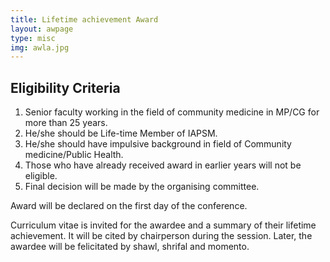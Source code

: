 ```yaml
---
title: Lifetime achievement Award
layout: awpage
type: misc
img: awla.jpg
---
```


<div class="h-8"></div>

<h2 class="text-4xl font-extrabold dark:text-white">Eligibility Criteria</h2>

<ol>
<li class="mt-2">Senior faculty working in the field of community medicine in MP/CG for more than 25 years.</li>
<li class="mt-2">He/she should be Life-time Member of IAPSM.</li>
<li class="mt-2">He/she should have impulsive background in field of Community medicine/Public Health.</li>
<li class="mt-2">Those who have already received award in earlier years will not be eligible.</li>
<li class="mt-2">Final decision will be made by the organising committee.</li>
</ol>
<div class="h-8"></div>
Award will be declared on the first day of the conference. 

Curriculum vitae is invited for the awardee and a summary of their lifetime achievement. It will be cited by chairperson during the session. Later, the awardee will be felicitated by shawl, shrifal and momento.
